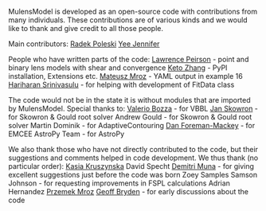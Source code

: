 MulensModel is developed as an open-source code with contributions from many individuals. These contributions are of various kinds and we would like to thank and give credit to all those people.

Main contributors:
[Radek Poleski](https://github.com/rpoleski)
[Yee Jennifer](https://github.com/jenniferyee)

People who have written parts of the code:
[Lawrence Peirson](https://github.com/alpv95) - point and binary lens models with shear and convergence
[Keto Zhang](https://github.com/ketozhang) - PyPI installation, Extensions etc.
[Mateusz Mroz](https://github.com/mjmroz) - YAML output in example 16
[Hariharan Srinivasulu](https://github.com/meethari) - for helping with development of FitData class

The code would not be in the state it is without modules that are imported by MulensModel. Special thanks to:
[Valerio Bozza](https://github.com/valboz) - for VBBL
[Jan Skowron](https://github.com/jskowron) - for Skowron & Gould root solver
Andrew Gould - for Skowron & Gould root solver
Martin Dominik - for AdaptiveContouring
[Dan Foreman-Mackey](https://github.com/dfm) - for EMCEE
AstroPy Team - for AstroPy

We also thank those who have not directly contributed to the code, but their suggestions and comments helped in code development. We thus thank (no particular order):
[Kasia Kruszynska](https://github.com/KKruszynska)
David Specht
[Demitri Muna](https://github.com/demitri) - for giving excellent suggestions just before the code was born
Zoey Samples
Samson Johnson - for requesting improvements in FSPL calculations
Adrian Hernandez
[Przemek Mroz](https://github.com/przemekmroz)
[Geoff Bryden](https://github.com/gryden) - for early discussions about the code

